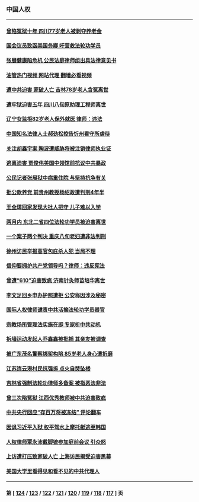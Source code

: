 ### 中国人权
---
#### [曾陷冤狱十年 四川77岁老人被剥夺养老金](../../pages/ncid278/n14068260.md?09082045) 
#### [国会议员致函美国务卿 吁营救法轮功学员](../../pages/ncid278/n14068427.md?09082045) 
#### [张展健康陷危机 公民法庭律师组出具法律意见书](../../pages/ncid278/n14068363.md?09082045) 
#### [油管热门视频 网站代理 翻墙必看视频](http://138.2.39.72:81/youtube.html?epic-marker?09082045)
#### [遭中共迫害 家破人亡 吉林78岁老人含冤离世](../../pages/ncid278/n14066833.md?09082045) 
#### [遭牢狱迫害五年 四川八旬原助理工程师离世](../../pages/ncid278/n14066297.md?09082045) 
#### [辽宁女监拒82岁老人保外就医 律师：违法](../../pages/ncid278/n14065881.md?09082045) 
#### [中国知名法律人士郝劲松控告忻州看守所虐待](../../pages/ncid278/n14065877.md?09082045) 
#### [关注胡鑫宇案 陶波遭威胁将被注销律师执业证](../../pages/ncid278/n14065596.md?09082045) 
#### [逃离迫害 贾俊伟美国中领馆前抗议中共暴政](../../pages/ncid278/n14065504.md?09082045) 
#### [公民记者张展狱中病重住院 与坚持抗争有关](../../pages/ncid278/n14065221.md?09082045) 
#### [批公款养党 前贵州教授杨绍政遭判刑4年半](../../pages/ncid278/n14064553.md?09082045) 
#### [王全璋回家发现大批人把守 儿子难以入学](../../pages/ncid278/n14064364.md?09082045) 
#### [两月内 东北二省四位法轮功学员被迫害离世](../../pages/ncid278/n14063270.md?09082045) 
#### [一个案子两个判决 重庆八旬老妇遭非法判刑](../../pages/ncid278/n14063531.md?09082045) 
#### [徐州访民举报高官包庇杀人犯 当局不理](../../pages/ncid278/n14062521.md?09082045) 
#### [信仰要拥护共产党领导吗？律师：违反宪法](../../pages/ncid278/n14061325.md?09082045) 
#### [曾遭“610”迫害致疯 济南针灸师苗培华离世](../../pages/ncid278/n14060519.md?09082045) 
#### [李文足回乡申办护照遭拒 公安称因涉及秘密](../../pages/ncid278/n14061423.md?09082045) 
#### [国际人权律师谴责中共活摘法轮功学员器官](../../pages/ncid278/n14061274.md?09082045) 
#### [宗教场所管理法实施在即 专家析中共动机](../../pages/ncid278/n14061242.md?09082045) 
#### [拆墙运动发起人乔鑫鑫被批捕 其亲友被调查](../../pages/ncid278/n14060803.md?09082045) 
#### [被广东茂名警察绑架构陷 85岁老人身心遭折磨](../../pages/ncid278/n14059718.md?09082045) 
#### [江苏连云港村民抗强拆 点火自焚坠楼](../../pages/ncid278/n14060228.md?09082045) 
#### [吉林省强制法轮功律师多备案 被指恶法非法](../../pages/ncid278/n14059091.md?09082045) 
#### [曾三次陷冤狱 江西优秀教师被中共迫害致疯](../../pages/ncid278/n14058953.md?09082045) 
#### [中共央行回应“存百万将被冻结” 评论翻车](../../pages/ncid278/n14059559.md?09082045) 
#### [因讽习近平入狱 权平驾水上摩托艇逃至韩国](../../pages/ncid278/n14058950.md?09082045) 
#### [人权律师覃永沛戴脚镣参加庭前会议 引众怒](../../pages/ncid278/n14059122.md?09082045) 
#### [上访遭打压致家破人亡 上海访民揭受迫害黑幕](../../pages/ncid278/n14058704.md?09082045) 
#### [美国大学里看得见和看不见的中共代理人](../../pages/ncid278/n14058369.md?09082045) 

---
#### 第 [ [124](./124.md?09082045) / [123](./123.md?09082045) / [122](./122.md?09082045) / [121](./121.md?09082045) / [120](./120.md?09082045) / [119](./119.md?09082045) / [118](./118.md?09082045) / [117](./117.md?09082045) ] 页

